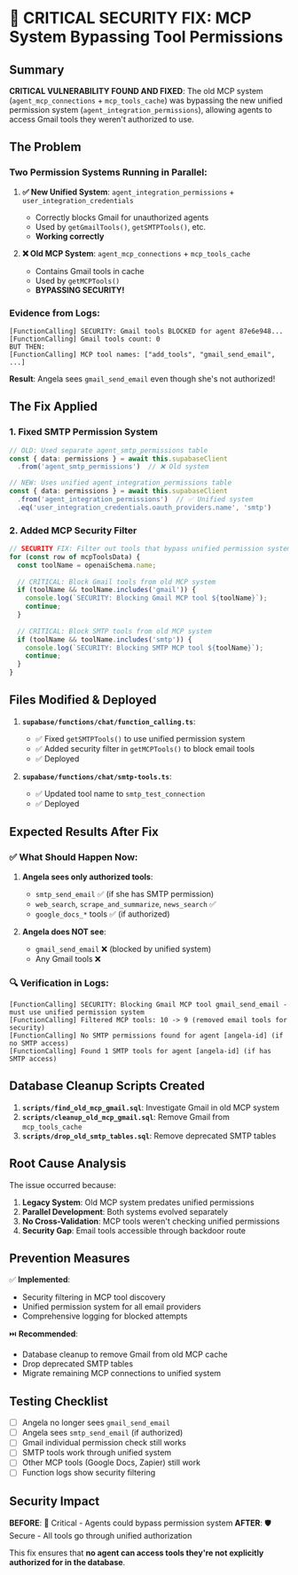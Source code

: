 # 🚨 CRITICAL SECURITY FIX: MCP System Bypassing Tool Permissions

## Summary
**CRITICAL VULNERABILITY FOUND AND FIXED**: The old MCP system (`agent_mcp_connections` + `mcp_tools_cache`) was bypassing the new unified permission system (`agent_integration_permissions`), allowing agents to access Gmail tools they weren't authorized to use.

## The Problem

### Two Permission Systems Running in Parallel:
1. **✅ New Unified System**: `agent_integration_permissions` + `user_integration_credentials`
   - Correctly blocks Gmail for unauthorized agents
   - Used by `getGmailTools()`, `getSMTPTools()`, etc.
   - **Working correctly**

2. **❌ Old MCP System**: `agent_mcp_connections` + `mcp_tools_cache` 
   - Contains Gmail tools in cache
   - Used by `getMCPTools()`
   - **BYPASSING SECURITY!**

### Evidence from Logs:
```
[FunctionCalling] SECURITY: Gmail tools BLOCKED for agent 87e6e948...
[FunctionCalling] Gmail tools count: 0
BUT THEN:
[FunctionCalling] MCP tool names: ["add_tools", "gmail_send_email", ...]
```

**Result**: Angela sees `gmail_send_email` even though she's not authorized!

## The Fix Applied

### 1. **Fixed SMTP Permission System**
```typescript
// OLD: Used separate agent_smtp_permissions table
const { data: permissions } = await this.supabaseClient
  .from('agent_smtp_permissions')  // ❌ Old system

// NEW: Uses unified agent_integration_permissions table  
const { data: permissions } = await this.supabaseClient
  .from('agent_integration_permissions')  // ✅ Unified system
  .eq('user_integration_credentials.oauth_providers.name', 'smtp')
```

### 2. **Added MCP Security Filter**
```typescript
// SECURITY FIX: Filter out tools that bypass unified permission system
for (const row of mcpToolsData) {
  const toolName = openaiSchema.name;
  
  // CRITICAL: Block Gmail tools from old MCP system
  if (toolName && toolName.includes('gmail')) {
    console.log(`SECURITY: Blocking Gmail MCP tool ${toolName}`);
    continue;
  }
  
  // CRITICAL: Block SMTP tools from old MCP system  
  if (toolName && toolName.includes('smtp')) {
    console.log(`SECURITY: Blocking SMTP MCP tool ${toolName}`);
    continue;
  }
}
```

## Files Modified & Deployed

1. **`supabase/functions/chat/function_calling.ts`**:
   - ✅ Fixed `getSMTPTools()` to use unified permission system
   - ✅ Added security filter in `getMCPTools()` to block email tools
   - ✅ Deployed

2. **`supabase/functions/chat/smtp-tools.ts`**:
   - ✅ Updated tool name to `smtp_test_connection`
   - ✅ Deployed

## Expected Results After Fix

### ✅ What Should Happen Now:
1. **Angela sees only authorized tools**:
   - `smtp_send_email` ✅ (if she has SMTP permission)
   - `web_search`, `scrape_and_summarize`, `news_search` ✅
   - `google_docs_*` tools ✅ (if authorized)

2. **Angela does NOT see**:
   - `gmail_send_email` ❌ (blocked by unified system)
   - Any Gmail tools ❌

### 🔍 Verification in Logs:
```
[FunctionCalling] SECURITY: Blocking Gmail MCP tool gmail_send_email - must use unified permission system
[FunctionCalling] Filtered MCP tools: 10 -> 9 (removed email tools for security)
[FunctionCalling] No SMTP permissions found for agent [angela-id] (if no SMTP access)
[FunctionCalling] Found 1 SMTP tools for agent [angela-id] (if has SMTP access)
```

## Database Cleanup Scripts Created

1. **`scripts/find_old_mcp_gmail.sql`**: Investigate Gmail in old MCP system
2. **`scripts/cleanup_old_mcp_gmail.sql`**: Remove Gmail from `mcp_tools_cache`
3. **`scripts/drop_old_smtp_tables.sql`**: Remove deprecated SMTP tables

## Root Cause Analysis

The issue occurred because:
1. **Legacy System**: Old MCP system predates unified permissions
2. **Parallel Development**: Both systems evolved separately
3. **No Cross-Validation**: MCP tools weren't checking unified permissions
4. **Security Gap**: Email tools accessible through backdoor route

## Prevention Measures

✅ **Implemented**:
- Security filtering in MCP tool discovery
- Unified permission system for all email providers
- Comprehensive logging for blocked attempts

⏭️ **Recommended**:
- Database cleanup to remove Gmail from old MCP cache
- Drop deprecated SMTP tables
- Migrate remaining MCP connections to unified system

## Testing Checklist

- [ ] Angela no longer sees `gmail_send_email`
- [ ] Angela sees `smtp_send_email` (if authorized)
- [ ] Gmail individual permission check still works
- [ ] SMTP tools work through unified system
- [ ] Other MCP tools (Google Docs, Zapier) still work
- [ ] Function logs show security filtering

## Security Impact

**BEFORE**: 🚨 Critical - Agents could bypass permission system
**AFTER**: 🛡️ Secure - All tools go through unified authorization

This fix ensures that **no agent can access tools they're not explicitly authorized for in the database**.
